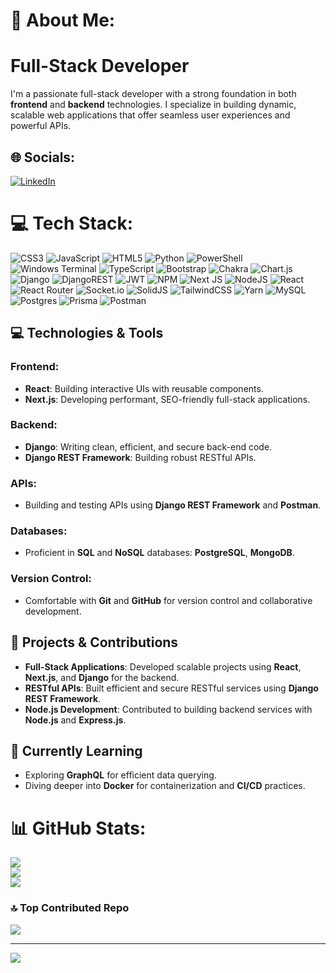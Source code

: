 # 💫 About Me:

# Full-Stack Developer

I'm a passionate full-stack developer with a strong foundation in both **frontend** and **backend** technologies. I specialize in building dynamic, scalable web applications that offer seamless user experiences and powerful APIs.

## 🌐 Socials:

<a href="https://www.linkedin.com/in/hakimuddin-sohangpur-3aa439177" target="_blank">
  <img src="https://img.shields.io/badge/LinkedIn-%230077B5.svg?logo=linkedin&logoColor=white" alt="LinkedIn">
</a>

# 💻 Tech Stack:
![CSS3](https://img.shields.io/badge/css3-%231572B6.svg?style=for-the-badge&logo=css3&logoColor=white) ![JavaScript](https://img.shields.io/badge/javascript-%23323330.svg?style=for-the-badge&logo=javascript&logoColor=%23F7DF1E) ![HTML5](https://img.shields.io/badge/html5-%23E34F26.svg?style=for-the-badge&logo=html5&logoColor=white) ![Python](https://img.shields.io/badge/python-3670A0?style=for-the-badge&logo=python&logoColor=ffdd54) ![PowerShell](https://img.shields.io/badge/PowerShell-%235391FE.svg?style=for-the-badge&logo=powershell&logoColor=white) ![Windows Terminal](https://img.shields.io/badge/Windows%20Terminal-%234D4D4D.svg?style=for-the-badge&logo=windows-terminal&logoColor=white) ![TypeScript](https://img.shields.io/badge/typescript-%23007ACC.svg?style=for-the-badge&logo=typescript&logoColor=white) ![Bootstrap](https://img.shields.io/badge/bootstrap-%238511FA.svg?style=for-the-badge&logo=bootstrap&logoColor=white) ![Chakra](https://img.shields.io/badge/chakra-%234ED1C5.svg?style=for-the-badge&logo=chakraui&logoColor=white) ![Chart.js](https://img.shields.io/badge/chart.js-F5788D.svg?style=for-the-badge&logo=chart.js&logoColor=white) ![Django](https://img.shields.io/badge/django-%23092E20.svg?style=for-the-badge&logo=django&logoColor=white) ![DjangoREST](https://img.shields.io/badge/DJANGO-REST-ff1709?style=for-the-badge&logo=django&logoColor=white&color=ff1709&labelColor=gray) ![JWT](https://img.shields.io/badge/JWT-black?style=for-the-badge&logo=JSON%20web%20tokens) ![NPM](https://img.shields.io/badge/NPM-%23CB3837.svg?style=for-the-badge&logo=npm&logoColor=white) ![Next JS](https://img.shields.io/badge/Next-black?style=for-the-badge&logo=next.js&logoColor=white) ![NodeJS](https://img.shields.io/badge/node.js-6DA55F?style=for-the-badge&logo=node.js&logoColor=white) ![React](https://img.shields.io/badge/react-%2320232a.svg?style=for-the-badge&logo=react&logoColor=%2361DAFB) ![React Router](https://img.shields.io/badge/React_Router-CA4245?style=for-the-badge&logo=react-router&logoColor=white) ![Socket.io](https://img.shields.io/badge/Socket.io-black?style=for-the-badge&logo=socket.io&badgeColor=010101) ![SolidJS](https://img.shields.io/badge/SolidJS-2c4f7c?style=for-the-badge&logo=solid&logoColor=c8c9cb) ![TailwindCSS](https://img.shields.io/badge/tailwindcss-%2338B2AC.svg?style=for-the-badge&logo=tailwind-css&logoColor=white) ![Yarn](https://img.shields.io/badge/yarn-%232C8EBB.svg?style=for-the-badge&logo=yarn&logoColor=white) ![MySQL](https://img.shields.io/badge/mysql-4479A1.svg?style=for-the-badge&logo=mysql&logoColor=white) ![Postgres](https://img.shields.io/badge/postgres-%23316192.svg?style=for-the-badge&logo=postgresql&logoColor=white) ![Prisma](https://img.shields.io/badge/Prisma-3982CE?style=for-the-badge&logo=Prisma&logoColor=white) ![Postman](https://img.shields.io/badge/Postman-FF6C37?style=for-the-badge&logo=postman&logoColor=white)

## 💻 Technologies & Tools

### **Frontend**:
- **React**: Building interactive UIs with reusable components.
- **Next.js**: Developing performant, SEO-friendly full-stack applications.

### **Backend**:
- **Django**: Writing clean, efficient, and secure back-end code.
- **Django REST Framework**: Building robust RESTful APIs.

### **APIs**:
- Building and testing APIs using **Django REST Framework** and **Postman**.

### **Databases**:
- Proficient in **SQL** and **NoSQL** databases: **PostgreSQL**, **MongoDB**.

### **Version Control**:
- Comfortable with **Git** and **GitHub** for version control and collaborative development.

## 🚀 Projects & Contributions
- **Full-Stack Applications**: Developed scalable projects using **React**, **Next.js**, and **Django** for the backend.
- **RESTful APIs**: Built efficient and secure RESTful services using **Django REST Framework**.
- **Node.js Development**: Contributed to building backend services with **Node.js** and **Express.js**.

## 🌱 Currently Learning
- Exploring **GraphQL** for efficient data querying.
- Diving deeper into **Docker** for containerization and **CI/CD** practices.





# 📊 GitHub Stats:
![](https://github-readme-stats.vercel.app/api?username=sohangpurh53&theme=vue-dark&hide_border=false&include_all_commits=false&count_private=false)<br/>
![](https://github-readme-streak-stats.herokuapp.com/?user=sohangpurh53&theme=vue-dark&hide_border=false)<br/>
![](https://github-readme-stats.vercel.app/api/top-langs/?username=sohangpurh53&theme=vue-dark&hide_border=false&include_all_commits=false&count_private=false&layout=compact)

### 🔝 Top Contributed Repo
![](https://github-contributor-stats.vercel.app/api?username=sohangpurh53&limit=5&theme=vue-dark&combine_all_yearly_contributions=true)

---
[![](https://visitcount.itsvg.in/api?id=sohangpurh53&icon=0&color=0)](https://visitcount.itsvg.in)

<!-- Proudly created with GPRM ( https://gprm.itsvg.in ) -->
